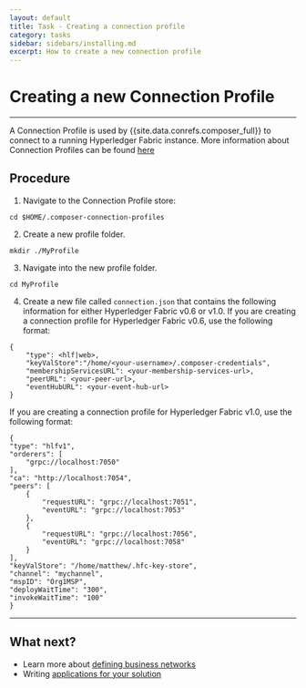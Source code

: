 ```yaml
---
layout: default
title: Task - Creating a connection profile
category: tasks
sidebar: sidebars/installing.md
excerpt: How to create a new connection profile
---
```


# Creating a new Connection Profile

---

A Connection Profile is used by {{site.data.conrefs.composer_full}} to connect to a running Hyperledger Fabric instance. More information about Connection Profiles can be found [here](../reference/connectionprofile.html)

## Procedure

1. Navigate to the Connection Profile store:
  ```
  cd $HOME/.composer-connection-profiles
  ```
2. Create a new profile folder.
  ```
  mkdir ./MyProfile
  ```
3. Navigate into the new profile folder.
  ```
  cd MyProfile
  ```
4. Create a new file called `connection.json` that contains the following information for either Hyperledger Fabric v0.6 or v1.0. If you are creating a connection profile for Hyperledger Fabric v0.6, use the following format:

  ```
  {
      "type": <hlf|web>,
      "keyValStore":"/home/<your-username>/.composer-credentials",
      "membershipServicesURL": <your-membership-services-url>,
      "peerURL": <your-peer-url>,
      "eventHubURL": <your-event-hub-url>
  }
  ```

  If you are creating a connection profile for Hyperledger Fabric v1.0, use the following format:

  ```
  {
  "type": "hlfv1",
  "orderers": [
      "grpc://localhost:7050"
  ],
  "ca": "http://localhost:7054",
  "peers": [
      {
          "requestURL": "grpc://localhost:7051",
          "eventURL": "grpc://localhost:7053"
      },
      {
          "requestURL": "grpc://localhost:7056",
          "eventURL": "grpc://localhost:7058"
      }
  ],
  "keyValStore": "/home/matthew/.hfc-key-store",
  "channel": "mychannel",
  "mspID": "Org1MSP",
  "deployWaitTime": "300",
  "invokeWaitTime": "100"
  }
  ```
---

## What next?

* Learn more about [defining business networks](../business-network/businessnetwork.html)
* Writing [applications for your solution](../applications/genapp.html)
